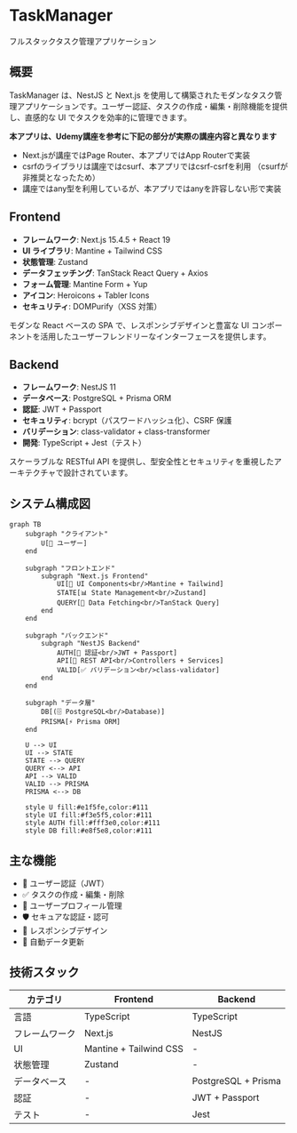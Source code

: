 # TaskManager

フルスタックタスク管理アプリケーション

## 概要

TaskManager は、NestJS と Next.js を使用して構築されたモダンなタスク管理アプリケーションです。ユーザー認証、タスクの作成・編集・削除機能を提供し、直感的な UI でタスクを効率的に管理できます。

**本アプリは、Udemy講座を参考に下記の部分が実際の講座内容と異なります**
- Next.jsが講座ではPage Router、本アプリではApp Routerで実装
- csrfのライブラリは講座ではcsurf、本アプリではcsrf-csrfを利用
（csurfが非推奨となったため）
- 講座ではany型を利用しているが、本アプリではanyを許容しない形で実装

## Frontend

- **フレームワーク**: Next.js 15.4.5 + React 19
- **UI ライブラリ**: Mantine + Tailwind CSS
- **状態管理**: Zustand
- **データフェッチング**: TanStack React Query + Axios
- **フォーム管理**: Mantine Form + Yup
- **アイコン**: Heroicons + Tabler Icons
- **セキュリティ**: DOMPurify（XSS 対策）

モダンな React ベースの SPA で、レスポンシブデザインと豊富な UI コンポーネントを活用したユーザーフレンドリーなインターフェースを提供します。

## Backend

- **フレームワーク**: NestJS 11
- **データベース**: PostgreSQL + Prisma ORM
- **認証**: JWT + Passport
- **セキュリティ**: bcrypt（パスワードハッシュ化）、CSRF 保護
- **バリデーション**: class-validator + class-transformer
- **開発**: TypeScript + Jest（テスト）

スケーラブルな RESTful API を提供し、型安全性とセキュリティを重視したアーキテクチャで設計されています。

## システム構成図

```mermaid
graph TB
    subgraph "クライアント"
        U[👤 ユーザー]
    end

    subgraph "フロントエンド"
        subgraph "Next.js Frontend"
            UI[🎨 UI Components<br/>Mantine + Tailwind]
            STATE[📊 State Management<br/>Zustand]
            QUERY[🔄 Data Fetching<br/>TanStack Query]
        end
    end

    subgraph "バックエンド"
        subgraph "NestJS Backend"
            AUTH[🔐 認証<br/>JWT + Passport]
            API[🚀 REST API<br/>Controllers + Services]
            VALID[✅ バリデーション<br/>class-validator]
        end
    end

    subgraph "データ層"
        DB[(🗄️ PostgreSQL<br/>Database)]
        PRISMA[⚡ Prisma ORM]
    end

    U --> UI
    UI --> STATE
    STATE --> QUERY
    QUERY <--> API
    API --> VALID
    VALID --> PRISMA
    PRISMA <--> DB

    style U fill:#e1f5fe,color:#111
    style UI fill:#f3e5f5,color:#111
    style AUTH fill:#fff3e0,color:#111
    style DB fill:#e8f5e8,color:#111
```

## 主な機能

- 🔐 ユーザー認証（JWT）
- ✅ タスクの作成・編集・削除
- 👤 ユーザープロフィール管理
- 🛡️ セキュアな認証・認可
- 📱 レスポンシブデザイン
- 🔄 自動データ更新

## 技術スタック

| カテゴリ       | Frontend               | Backend             |
| -------------- | ---------------------- | ------------------- |
| 言語           | TypeScript             | TypeScript          |
| フレームワーク | Next.js                | NestJS              |
| UI             | Mantine + Tailwind CSS | -                   |
| 状態管理       | Zustand                | -                   |
| データベース   | -                      | PostgreSQL + Prisma |
| 認証           | -                      | JWT + Passport      |
| テスト         | -                      | Jest                |
